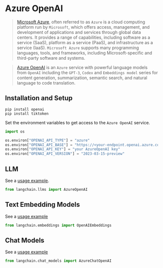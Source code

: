 # Azure OpenAI

>[Microsoft Azure](https://en.wikipedia.org/wiki/Microsoft_Azure), often referred to as `Azure` is a cloud computing platform run by `Microsoft`, which offers access, management, and development of applications and services through global data centers. It provides a range of capabilities, including software as a service (SaaS), platform as a service (PaaS), and infrastructure as a service (IaaS). `Microsoft Azure` supports many programming languages, tools, and frameworks, including Microsoft-specific and third-party software and systems.


>[Azure OpenAI](https://learn.microsoft.com/en-us/azure/cognitive-services/openai/) is an `Azure` service with powerful language models from `OpenAI` including the `GPT-3`, `Codex` and `Embeddings model` series for content generation, summarization, semantic search, and natural language to code translation.


## Installation and Setup

```
pip install openai
pip install tiktoken
```


Set the environment variables to get access to the `Azure OpenAI` service.

```python
import os

os.environ["OPENAI_API_TYPE"] = "azure"
os.environ["OPENAI_API_BASE"] = "https://<your-endpoint.openai.azure.com/"
os.environ["OPENAI_API_KEY"] = "your AzureOpenAI key"
os.environ["OPENAI_API_VERSION"] = "2023-03-15-preview"
```

## LLM

See a [usage example](../modules/models/llms/integrations/azure_openai_example.ipynb).

```python
from langchain.llms import AzureOpenAI
```

## Text Embedding Models

See a [usage example](../modules/models/text_embedding/examples/azureopenai.ipynb)

```python
from langchain.embeddings import OpenAIEmbeddings
```

## Chat Models

See a [usage example](../modules/models/chat/integrations/azure_chat_openai.ipynb)

```python
from langchain.chat_models import AzureChatOpenAI
```
